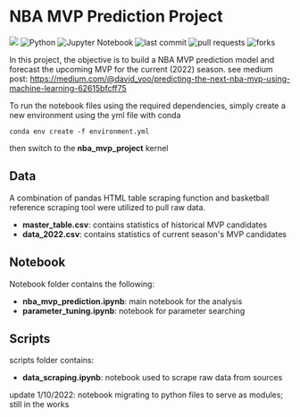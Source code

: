 # NBA MVP Prediction Project
![](https://github.com/davidyoo912/nba_mvp_project/misc/mvp_trophy.jpeg?raw=true)
![Python](https://img.shields.io/badge/python-3670A0?style=for-the-badge&logo=python&logoColor=ffdd54)
![Jupyter Notebook](https://img.shields.io/badge/jupyter-%23FA0F00.svg?style=for-the-badge&logo=jupyter&logoColor=white)
![last commit](https://img.shields.io/github/last-commit/davidyoo912/nba_mvp_project?color=orange)
![pull requests](https://img.shields.io/github/issues-pr/davidyoo912/nba_mvp_project)
![forks](https://img.shields.io/github/forks/DavidYoo912/nba_mvp_project?style=social)

In this project, the objective is to build a NBA MVP prediction model and forecast the upcoming MVP for the current (2022) season. see medium post: https://medium.com/@david_yoo/predicting-the-next-nba-mvp-using-machine-learning-62615bfcff75

To run the notebook files using the required dependencies, simply create a new environment using the yml file with conda
```
conda env create -f environment.yml
```
then switch to the **nba_mvp_project** kernel

## Data
A combination of pandas HTML table scraping function and basketball reference scraping tool were utilized to pull raw data.
* **master_table.csv**: contains statistics of historical MVP candidates
* **data_2022.csv**: contains statistics of current season's MVP candidates

## Notebook
Notebook folder contains the following:  
* **nba_mvp_prediction.ipynb**: main notebook for the analysis
* **parameter_tuning.ipynb**: notebook for parameter searching

## Scripts
scripts folder contains: 
* **data_scraping.ipynb**: notebook used to scrape raw data from sources 

update 1/10/2022: notebook migrating to python files to serve as modules; still in the works
